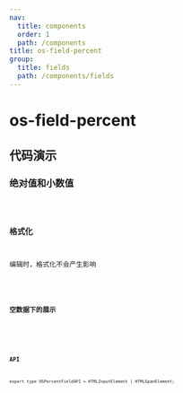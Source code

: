```yaml
---
nav:
  title: components
  order: 1
  path: /components
title: os-field-percent
group:
  title: fields
  path: /components/fields
---
```


# os-field-percent

## 代码演示

### 绝对值和小数值

<code src="../demos/field-percent/decimal-data.tsx" />

### 格式化

编辑时，格式化不会产生影响

<code src="../demos/field-percent/format.tsx" />

### 空数据下的展示

<code src="../demos/field-percent/empty.tsx" />

<API exports='["Settings"]' src="../components/fields/percent.tsx"></API>

### API

`export type OSPercentFieldAPI = HTMLInputElement | HTMLSpanElement;`
